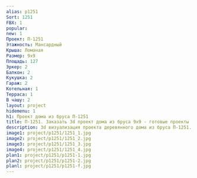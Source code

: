 ```yaml
---
alias: p1251
Sort: 1251
FBX: 1
popular: 
new: 1
Проект: П-1251
Этажность: Мансардный
Крыша: Ломаная
Размер: 9х9
Площадь: 127
Эркер: 2
Балкон: 2
Кукушка: 2
Гараж: 2
Котельная: 1
Терраса: 1
В чашу: 2
layout: project
hidemenu: 1
h1: Проект дома из бруса П-1251
title: П-1251. Заказать 3d проект дома из бруса 9х9 - готовые проекты
description: 3d визуализация проекта деревянного дома из бруса П-1251. Площадь 127 м2, размер 9х9. Вы можете внести любые изменения в проект.
image1: project/p1251/1251_1.jpg
image2: project/p1251/1251_2.jpg
image3: project/p1251/1251_3.jpg
image4: project/p1251/1251_4.jpg
plan1: project/p1251/p1251-1.jpg
plan2: project/p1251/p1251-2.jpg
planl: project/p1251/p1251-f.jpg
---
```

